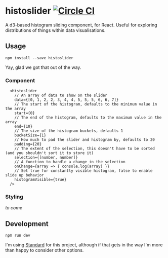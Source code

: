 # histoslider [![Circle CI](https://circleci.com/gh/samhogg/histoslider.svg?style=svg)](https://circleci.com/gh/samhogg/histoslider)

A d3-based histogram sliding component, for React. Useful for exploring distributions of things within data visualisations.

## Usage

`npm install --save histoslider`

Yay, glad we got that out of the way.

### Component
```
  <Histoslider
    // An array of data to show on the slider
    data={[0, 1, 2, 2, 3, 4, 4, 5, 5, 5, 6, 6, 7]}
    // The start of the histogram, defaults to the minimum value in the array
    start={0}
    // The end of the histogram, defaults to the maximum value in the array
    end={10}
    // The size of the histogram buckets, defaults 1
    bucketSize={1}
    // How much to pad the slider and histogram by, defaults to 20
    padding={20}
    // The extent of the selection, this doesn't have to be sorted (and you shouldn't sort it to store it)
    selection={[number, number]}
    // A function to handle a change in the selection
    onChange={array => { console.log(array) }}
    // Set true for constantly visible histogram, false to enable slide up behavior
    histogramVisible={true}
  />
```

### Styling

*to come*


## Development

`npm run dev`

I'm using [Standard]() for this project, although if that gets in the way I'm more than happy to consider other options.
